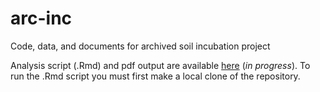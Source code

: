 # arc-inc
Code, data, and documents for archived soil incubation project

Analysis script (.Rmd) and pdf output are available [here](src) (*in progress*). To run the .Rmd script you must first make a local clone of the repository.
